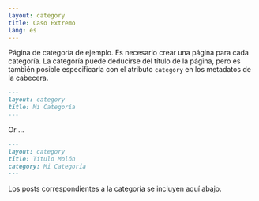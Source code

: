 ```yaml
---
layout: category
title: Caso Extremo
lang: es
---
```


Página de categoría de ejemplo. Es necesario crear una página para cada categoría.
La categoría puede deducirse del título de la página, pero es también posible
especificarla con el atributo `category` en los metadatos de la cabecera.

```md
---
layout: category
title: Mi Categoría
---
```

Or ...

```md
---
layout: category
title: Título Molón
category: Mi Categoría
---
```

Los posts correspondientes a la categoría se incluyen aquí abajo.

